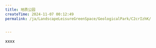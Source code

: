 ```yaml
---
title: 地质公园
createTime: 2024-11-07 00:12:49
permalink: /ja/LandscapeLeisureGreenSpace/GeologicalPark/C2crIzhK/


---
```


xxxx